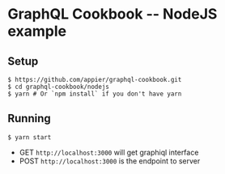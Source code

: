 GraphQL Cookbook -- NodeJS example
======

## Setup

```
$ https://github.com/appier/graphql-cookbook.git
$ cd graphql-cookbook/nodejs
$ yarn # Or `npm install` if you don't have yarn
```

## Running

```
$ yarn start
```

* GET `http://localhost:3000` will get graphiql interface
* POST `http://localhost:3000` is the endpoint to server
